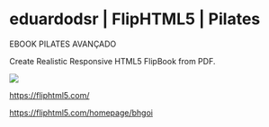 # eduardodsr | FlipHTML5 | Pilates

 EBOOK PILATES AVANÇADO

 Create Realistic Responsive HTML5 FlipBook from PDF.

 ![](https://i.imgur.com/5lYoa7T.png)

 <https://fliphtml5.com/>

 <https://fliphtml5.com/homepage/bhgoi>
